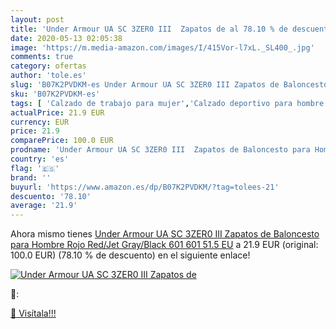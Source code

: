 ```yaml
---
layout: post
title: 'Under Armour UA SC 3ZER0 III  Zapatos de al 78.10 % de descuento'
date: 2020-05-13 02:05:38
image: 'https://m.media-amazon.com/images/I/415Vor-l7xL._SL400_.jpg'
comments: true
category: ofertas
author: 'tole.es'
slug: 'B07K2PVDKM-es Under Armour UA SC 3ZER0 III Zapatos de Baloncesto para...'
sku: 'B07K2PVDKM-es'
tags: [ 'Calzado de trabajo para mujer','Calzado deportivo para hombre','Calzado sanitario y de hostelería para mujer','Chanclas y sandalias de piscina para hombre','Sandalias y chanclas para niña','Zapatillas y calzado deportivo para hombre','Zapatos','Zapatos para hombre','Zapatos para mujer','Zapatos para niñas pequeñas','Zapatos y complementos','Zuecos sanitarios y de hostelería para mujer','Zuecos y mules para hombre','zapatos', ]
actualPrice: 21.9 EUR
currency: EUR
price: 21.9
comparePrice: 100.0 EUR
prodname: 'Under Armour UA SC 3ZER0 III  Zapatos de Baloncesto para Hombre  Rojo  Red/Jet Gray/Black  601  601   51.5 EU'
country: 'es'
flag: '🇪🇸'
brand: ''
buyurl: 'https://www.amazon.es/dp/B07K2PVDKM/?tag=tolees-21'
descuento: '78.10'
average: '21.9'
---
```


Ahora mismo tienes [Under Armour UA SC 3ZER0 III  Zapatos de Baloncesto para Hombre  Rojo  Red/Jet Gray/Black  601  601   51.5 EU](https://www.amazon.es/dp/B07K2PVDKM/?tag=tolees-21) a 21.9 EUR (original: 100.0 EUR) (78.10 %  de descuento) en el siguiente enlace!

[![Under Armour UA SC 3ZER0 III  Zapatos de](https://m.media-amazon.com/images/I/415Vor-l7xL._SL400_.jpg)](https://www.amazon.es/dp/B07K2PVDKM/?tag=tolees-21)

🔎:


[🛒 Visítala!!!](https://www.amazon.es/dp/B07K2PVDKM/?tag=tolees-21)

